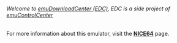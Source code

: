 ###### Welcome to [emuDownloadCenter (EDC)](https://github.com/PhoenixInteractiveNL/emuDownloadCenter/wiki/), EDC is a side project of [emuControlCenter](https://github.com/PhoenixInteractiveNL/emuControlCenter/wiki/)

For more information about this emulator, visit the [**NICE64**](https://github.com/PhoenixInteractiveNL/emuDownloadCenter/wiki/Emulator-nice64#menu) page.
